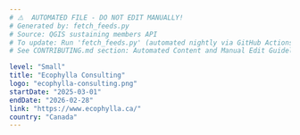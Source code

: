 ```yaml
---
# ⚠️  AUTOMATED FILE - DO NOT EDIT MANUALLY!
# Generated by: fetch_feeds.py
# Source: QGIS sustaining members API
# To update: Run 'fetch_feeds.py' (automated nightly via GitHub Actions)
# See CONTRIBUTING.md section: Automated Content and Manual Edit Guidelines

level: "Small"
title: "Ecophylla Consulting"
logo: "ecophylla-consulting.png"
startDate: "2025-03-01"
endDate: "2026-02-28"
link: "https://www.ecophylla.ca/"
country: "Canada"
---
```

